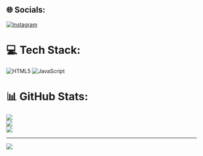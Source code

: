 
## 🌐 Socials:
[![Instagram](https://img.shields.io/badge/Instagram-%23E4405F.svg?logo=Instagram&logoColor=white)](https://instagram.com/Ayush.istm) 

# 💻 Tech Stack:
![HTML5](https://img.shields.io/badge/html5-%23E34F26.svg?style=for-the-badge&logo=html5&logoColor=white) ![JavaScript](https://img.shields.io/badge/javascript-%23323330.svg?style=for-the-badge&logo=javascript&logoColor=%23F7DF1E)
# 📊 GitHub Stats:
![](https://github-readme-stats.vercel.app/api?username=ViperS150&theme=dark&hide_border=false&include_all_commits=false&count_private=false)<br/>
![](https://nirzak-streak-stats.vercel.app/?user=ViperS150&theme=dark&hide_border=false)<br/>
![](https://github-readme-stats.vercel.app/api/top-langs/?username=ViperS150&theme=dark&hide_border=false&include_all_commits=false&count_private=false&layout=compact)

---
[![](https://visitcount.itsvg.in/api?id=ViperS150&icon=0&color=0)](https://visitcount.itsvg.in)

<!-- Proudly created with GPRM ( https://gprm.itsvg.in ) -->
